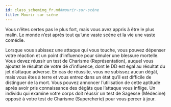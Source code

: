 ```yaml
---
id: class_scheming_fr.md#mourir-sur-scène
title: Mourir sur scène
---
```


Vous n’êtes certes pas le plus fort, mais vous avez appris à être le plus malin. Le monde n’est après tout qu’une vaste scène et la vie une vaste comédie.

Lorsque vous subissez une attaque qui vous touche, vous pouvez dépenser votre réaction et un point d’influence pour simuler une blessure mortelle. Vous devez réussir un test de Charisme (Représentation), auquel vous ajoutez le résultat de votre dé d’influence, dont le DD est égal au résultat du jet d’attaque adverse. En cas de réussite, vous ne subissez aucun dégât, mais vous êtes à terre et vous entrez dans un état qu’il est difficile de distinguer de la mort. Vous pouvez annoncer l’utilisation de cette aptitude après avoir pris connaissance des dégâts que l’attaque vous inflige. Un individu qui examine votre corps doit réussir un test de Sagesse (Médecine) opposé à votre test de Charisme (Supercherie) pour vous percer à jour.

